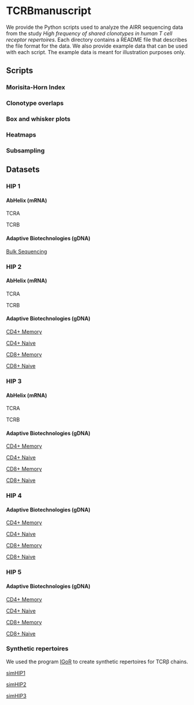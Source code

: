 # TCRBmanuscript

We provide the Python scripts used to analyze the AIRR sequencing data from the study *High frequency of shared clonotypes in human T cell receptor repertoires*. Each directory contains a README file that describes the file format for the data. We also provide example data that can be used with each script. The example data is meant for illustration purposes only.

## Scripts

### Morisita-Horn Index

### Clonotype overlaps

### Box and whisker plots

### Heatmaps

### Subsampling

## Datasets

### HIP 1

#### AbHelix (mRNA)

TCRA

TCRB

#### Adaptive Biotechnologies (gDNA)
[Bulk Sequencing](https://clonomatch.accre.vanderbilt.edu/tcrbmanuscript/HIP1_bulk_TCR.fasta.gz)

### HIP 2

#### AbHelix (mRNA)

TCRA

TCRB

#### Adaptive Biotechnologies (gDNA)

[CD4+ Memory](https://clonomatch.accre.vanderbilt.edu/tcrbmanuscript/HIP2_CD4+_memory.fasta.gz)

[CD4+ Naive](https://clonomatch.accre.vanderbilt.edu/tcrbmanuscript/HIP2_CD4+_naive.fasta.gz)

[CD8+ Memory](https://clonomatch.accre.vanderbilt.edu/tcrbmanuscript/HIP2_CD8+_memory.fasta.gz)

[CD8+ Naive](https://clonomatch.accre.vanderbilt.edu/tcrbmanuscript/HIP2_CD8+_naive.fasta.gz)

### HIP 3

#### AbHelix (mRNA)

TCRA

TCRB

#### Adaptive Biotechnologies (gDNA)

[CD4+ Memory](https://clonomatch.accre.vanderbilt.edu/tcrbmanuscript/HIP3_CD4+_memory.fasta.gz)

[CD4+ Naive](https://clonomatch.accre.vanderbilt.edu/tcrbmanuscript/HIP3_CD4+_naive.fasta.gz)

[CD8+ Memory](https://clonomatch.accre.vanderbilt.edu/tcrbmanuscript/HIP3_CD8+_memory.fasta.gz)

[CD8+ Naive](https://clonomatch.accre.vanderbilt.edu/tcrbmanuscript/HIP3_CD8+_naive.fasta.gz)

### HIP 4

#### Adaptive Biotechnologies (gDNA)

[CD4+ Memory](https://clonomatch.accre.vanderbilt.edu/tcrbmanuscript/HIP4_CD4+_memory.fasta.gz)

[CD4+ Naive](https://clonomatch.accre.vanderbilt.edu/tcrbmanuscript/HIP4_CD4+_naive.fasta.gz)

[CD8+ Memory](https://clonomatch.accre.vanderbilt.edu/tcrbmanuscript/HIP4_CD8+_memory.fasta.gz)

[CD8+ Naive](https://clonomatch.accre.vanderbilt.edu/tcrbmanuscript/HIP4_CD8+_naive.fasta.gz)

### HIP 5

#### Adaptive Biotechnologies (gDNA)

[CD4+ Memory](https://clonomatch.accre.vanderbilt.edu/tcrbmanuscript/HIP5_CD4+_memory.fasta.gz)

[CD4+ Naive](https://clonomatch.accre.vanderbilt.edu/tcrbmanuscript/HIP5_CD4+_naive.fasta.gz)

[CD8+ Memory](https://clonomatch.accre.vanderbilt.edu/tcrbmanuscript/HIP5_CD8+_memory.fasta.gz)

[CD8+ Naive](https://clonomatch.accre.vanderbilt.edu/tcrbmanuscript/HIP5_CD8+_naive.fasta.gz)

### Synthetic repertoires

We used the program [IGoR](https://github.com/qmarcou/IGoR) to create synthetic repertoires for TCRβ chains. 

[simHIP1](https://clonomatch.accre.vanderbilt.edu/tcrbmanuscript/tcr_beta_synrep1_split.tar.gz)

[simHIP2](https://clonomatch.accre.vanderbilt.edu/tcrbmanuscript/tcr_beta_synrep2_split.tar.gz)

[simHIP3](https://clonomatch.accre.vanderbilt.edu/tcrbmanuscript/tcr_beta_synrep3_split.tar.gz)
